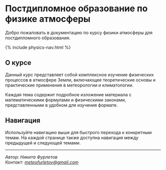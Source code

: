 # Постдипломное образование по физике атмосферы

Добро пожаловать в документацию по курсу физики атмосферы для постдипломного образования.

{% include physics-nav.html %}

## О курсе

Данный курс представляет собой комплексное изучение физических процессов в атмосфере Земли, включающее теоретические основы и практические применения в метеорологии и климатологии.

Каждая тема содержит подробное изложение материала с математическими формулами и физическими законами, представленными в удобном для изучения формате.

## Навигация

Используйте навигацию выше для быстрого перехода к конкретным темам. На каждой странице также доступна навигация между предыдущей и следующей темами.

---

*Автор: Никита Фурлетов*  
*Контакт: [meteofurletov@gmail.com](mailto:meteofurletov@gmail.com)*

